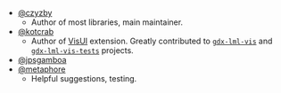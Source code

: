 * [@czyzby](https://github.com/czyzby)
  * Author of most libraries, main maintainer.
* [@kotcrab](https://github.com/kotcrab/)
  * Author of [VisUI](https://github.com/kotcrab/vis-editor/wiki/VisUI) extension. Greatly contributed to [`gdx-lml-vis`](lml-vis) and [`gdx-lml-vis-tests`](examples/gdx-lml-vis-tests) projects.
* [@jpsgamboa](https://github.com/jpsgamboa)
* [@metaphore](https://github.com/metaphore)
  * Helpful suggestions, testing.
